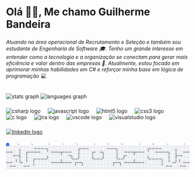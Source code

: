 <h1 align="left">Olá 🖐🏾, Me chamo Guilherme Bandeira</h1>

###

<h6 align="left">Atuando na área operacional de Recrutamento e Seleção e também sou estudante de Engenharia de Software 🎓. Tenho um grande interesse em entender como a tecnologia e a organização se conectam para gerar mais eficiência e valor dentro das empresas 🚀. Atualmente, estou focado em aprimorar minhas habilidades em C# e reforçar minha base em lógica de programação 💻.</h6>

###

<div align="left">
  <img src="https://github-readme-stats.vercel.app/api?username=Guilherme-Bandeira-Rodrigues&hide_title=false&hide_rank=false&show_icons=true&include_all_commits=true&count_private=true&disable_animations=false&theme=midnight-purple&locale=pt-br&hide_border=false&order=1" height="150" alt="stats graph"  />
  <img src="https://github-readme-stats.vercel.app/api/top-langs?username=Guilherme-Bandeira-Rodrigues&locale=pt-br&hide_title=false&layout=compact&card_width=320&langs_count=5&theme=midnight-purple&hide_border=false&order=2" height="150" alt="languages graph"  />
</div>

###

<div align="left">
  <img src="https://cdn.jsdelivr.net/gh/devicons/devicon/icons/csharp/csharp-original.svg" height="40" alt="csharp logo"  />
  <img width="12" />
  <img src="https://cdn.jsdelivr.net/gh/devicons/devicon/icons/javascript/javascript-original.svg" height="40" alt="javascript logo"  />
  <img width="12" />
  <img src="https://cdn.jsdelivr.net/gh/devicons/devicon/icons/html5/html5-original.svg" height="40" alt="html5 logo"  />
  <img width="12" />
  <img src="https://cdn.jsdelivr.net/gh/devicons/devicon/icons/css3/css3-original.svg" height="40" alt="css3 logo"  />
  <img width="12" />
  <img src="https://cdn.jsdelivr.net/gh/devicons/devicon/icons/c/c-original.svg" height="40" alt="c logo"  />
  <img width="12" />
  <img src="https://cdn.jsdelivr.net/gh/devicons/devicon/icons/jira/jira-original.svg" height="40" alt="jira logo"  />
  <img width="12" />
  <img src="https://cdn.jsdelivr.net/gh/devicons/devicon/icons/vscode/vscode-original.svg" height="40" alt="vscode logo"  />
  <img width="12" />
  <img src="https://cdn.jsdelivr.net/gh/devicons/devicon/icons/visualstudio/visualstudio-plain.svg" height="40" alt="visualstudio logo"  />
</div>

###

<div align="left">
  <a href="www.linkedin.com/in/guilhermedevs" target="_blank">
    <img src="https://raw.githubusercontent.com/maurodesouza/profile-readme-generator/master/src/assets/icons/social/linkedin/default.svg" width="42" height="30" alt="linkedin logo"  />
  </a>
</div>

###

<picture>
  <source media="(prefers-color-scheme: dark)" srcset="https://raw.githubusercontent.com/Guilherme-Bandeira-Rodrigues/Guilherme-Bandeira-Rodrigues/output/pacman-contribution-graph-dark.svg">
  <source media="(prefers-color-scheme: light)" srcset="https://raw.githubusercontent.com/Guilherme-Bandeira-Rodrigues/Guilherme-Bandeira-Rodrigues/output/pacman-contribution-graph.svg">
  <img alt="pacman contribution graph" src="https://raw.githubusercontent.com/Guilherme-Bandeira-Rodrigues/Guilherme-Bandeira-Rodrigues/output/pacman-contribution-graph.svg">
</picture>

###
